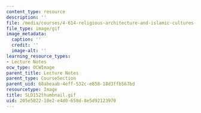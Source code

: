 ```yaml
---
content_type: resource
description: ''
file: /media/courses/4-614-religious-architecture-and-islamic-cultures-fall-2002/205e502218e2e4d0658d8e5d92123970_SLD152thumbnail.gif
file_type: image/gif
image_metadata:
  caption: ''
  credit: ''
  image-alt: ''
learning_resource_types:
- Lecture Notes
ocw_type: OCWImage
parent_title: Lecture Notes
parent_type: CourseSection
parent_uid: 68abeaab-4eff-532c-e858-18d3ffb567bd
resourcetype: Image
title: SLD152thumbnail.gif
uid: 205e5022-18e2-e4d0-658d-8e5d92123970
---
```

